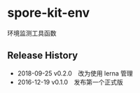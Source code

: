 # spore-kit-env

环境监测工具函数

## Release History

* 2018-09-25 v0.2.0 改为使用 lerna 管理
* 2016-12-19 v0.1.0 发布第一个正式版
